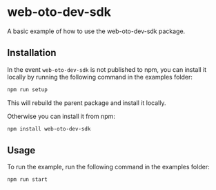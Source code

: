 # web-oto-dev-sdk

A basic example of how to use the web-oto-dev-sdk package.

## Installation

In the event `web-oto-dev-sdk` is not published to npm, you can install it locally by running the following command in the examples folder:

```sh
npm run setup
```

This will rebuild the parent package and install it locally.

Otherwise you can install it from npm:

```sh
npm install web-oto-dev-sdk
```

## Usage

To run the example, run the following command in the examples folder:

```sh
npm run start
```

<!-- This file was generated by liblab | https://liblab.com/ -->
